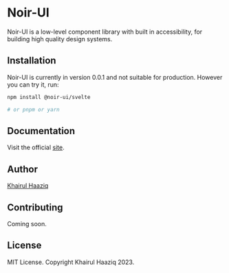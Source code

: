 # Noir-UI

Noir-UI is a low-level component library with built in accessibility, for building high quality design systems.

## Installation

Noir-UI is currently in version 0.0.1 and not suitable for production. However you can try it, run:

```bash
npm install @noir-ui/svelte

# or pnpm or yarn
```

## Documentation

Visit the official [site](https://noir-ui-www.vercel.app).

## Author

[Khairul Haaziq](https://github.com/khairulhaaziq)

## Contributing

Coming soon.

## License

MIT License. Copyright Khairul Haaziq 2023.

